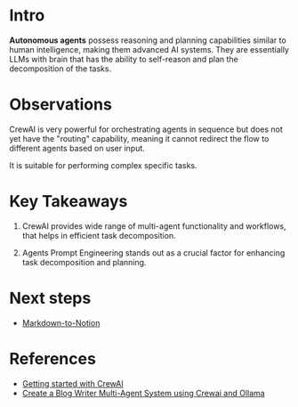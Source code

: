 # Intro 

**Autonomous agents** possess reasoning and planning capabilities similar to human intelligence, making them advanced AI systems. They are essentially LLMs with brain that has the ability to self-reason and plan the decomposition of the tasks.


# Observations 

CrewAI is very powerful for orchestrating agents in sequence but does not yet have the "routing" capability, meaning it cannot redirect the flow to different agents based on user input.

It is suitable for performing complex specific tasks.

# Key Takeaways

1. CrewAI provides wide range of multi-agent functionality and workflows, that helps in efficient task decomposition.

2. Agents Prompt Engineering stands out as a crucial factor for enhancing task decomposition and planning.

# Next steps 

* [Markdown-to-Notion](https://github.com/tryfabric/martian)

# References

* [Getting started with CrewAI](https://docs.crewai.com/how-to/Creating-a-Crew-and-kick-it-off/#step-1-assemble-your-agents)
* [Create a Blog Writer Multi-Agent System using Crewai and Ollama](https://medium.com/the-ai-forum/create-a-blog-writer-multi-agent-system-using-crewai-and-ollama-f47654a5e1cd)